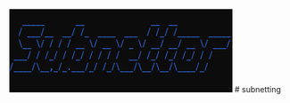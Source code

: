 <img src="https://github.com/sikunyuk64/subnetting/blob/main/screenshot/20220308_231107.png" width="400" height="150">
# subnetting
